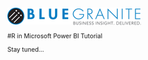 ![BlueGranite](https://raw.githubusercontent.com/BlueGranite/BlueGranite.github.io/master/assets/images/Blue-Granite-Logo.png)

#R in Microsoft Power BI Tutorial

Stay tuned...
